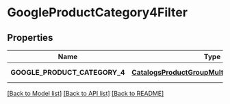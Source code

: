 # GoogleProductCategory4Filter
## Properties

Name | Type | Description | Notes
------------ | ------------- | ------------- | -------------
**GOOGLE\_PRODUCT\_CATEGORY\_4** | [**CatalogsProductGroupMultipleStringListCriteria**](.md) |  | [default to null]

[[Back to Model list]](../README.md#documentation-for-models) [[Back to API list]](../README.md#documentation-for-api-endpoints) [[Back to README]](../README.md)

